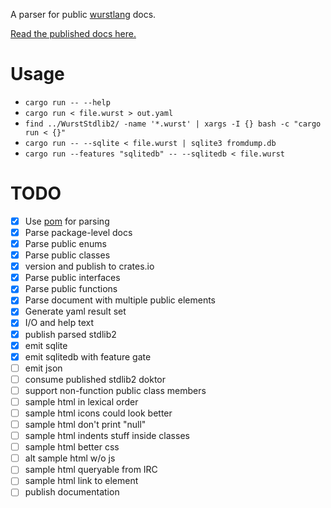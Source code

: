 A parser for public [wurstlang](https://wurstlang.org) docs.

[Read the published docs here.](https://cokemonkey11.github.io/wurstdoktor/)

# Usage

* `cargo run -- --help`
* `cargo run < file.wurst > out.yaml`
* `find ../WurstStdlib2/ -name '*.wurst' | xargs -I {} bash -c "cargo run < {}"`
* `cargo run -- --sqlite < file.wurst | sqlite3 fromdump.db`
* `cargo run --features "sqlitedb" -- --sqlitedb < file.wurst`


# TODO

- [x] Use [pom](https://crates.io/crates/pom) for parsing
- [x] Parse package-level docs
- [x] Parse public enums
- [x] Parse public classes
- [x] version and publish to crates.io
- [x] Parse public interfaces
- [x] Parse public functions
- [x] Parse document with multiple public elements
- [x] Generate yaml result set
- [x] I/O and help text
- [x] publish parsed stdlib2
- [x] emit sqlite
- [x] emit sqlitedb with feature gate
- [ ] emit json
- [ ] consume published stdlib2 doktor
- [ ] support non-function public class members
- [ ] sample html in lexical order
- [ ] sample html icons could look better
- [ ] sample html don't print "null"
- [ ] sample html indents stuff inside classes
- [ ] sample html better css
- [ ] alt sample html w/o js
- [ ] sample html queryable from IRC
- [ ] sample html link to element
- [ ] publish documentation
